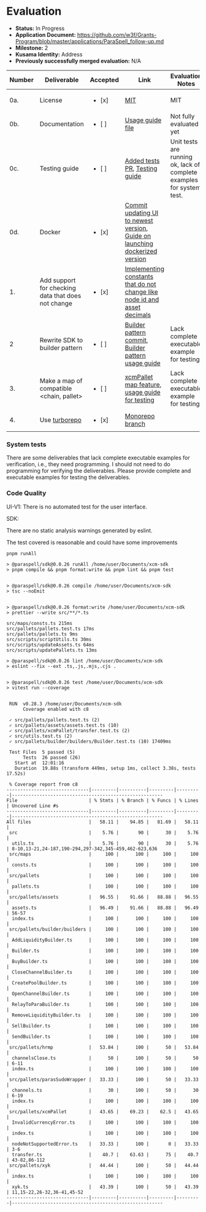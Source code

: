 # Evaluation

- **Status:** In Progress
- **Application Document:** https://github.com/w3f/Grants-Program/blob/master/applications/ParaSpell_follow-up.md
- **Milestone:** 2 
- **Kusama Identity:** Address
- **Previously successfully merged evaluation:** N/A

| Number | Deliverable | Accepted | Link | Evaluation Notes |
| ------ | ----------- | -------- | ---- |----------------- |
| 0a. | License | <ul><li>[x] </li></ul>|[MIT](https://github.com/paraspell/sdk/blob/main/LICENSE)| MIT| 
| 0b.  | Documentation | <ul><li>[ ] </li></ul> |[Usage guide file](https://github.com/paraspell/xcm-sdk/blob/main/README.md)| Not fully evaluated yet| 
| 0c.  | Testing guide | <ul><li>[ ] </li></ul> |[Added tests PR](https://github.com/paraspell/xcm-sdk/pull/19), [Testing guide](https://github.com/paraspell/xcm-sdk/tree/main/#-development)| Unit tests are running ok, lack of complete examples for system test. | 
| 0d.  | Docker | <ul><li>[x] </li></ul> |[Commit updating UI to newest version](https://github.com/paraspell/ui-v1/commit/5dea10c4e814b7f0123441858c907c31fca0b081), [Guide on launching dockerized version](https://github.com/paraspell/ui#start-application-in-docker-container) | | 
| 1.  | Add support for checking data that does not change | <ul><li>[x] </li></ul> |[Implementing constants that do not change like node id and asset decimals](https://github.com/paraspell/sdk/commit/aea02541f7168d7a7f566b7311fcf70f6a977115)|  | 
| 2 | Rewrite SDK to builder pattern | <ul><li>[ ] </li></ul> |[Builder pattern commit](https://github.com/paraspell/sdk/commit/74fba22522449a75ecdc82a394ff2336d9c1ec05), [Builder pattern usage guide](https://github.com/paraspell/xcm-sdk/tree/main#currently-implemented-pallets)| Lack complete executable example for testing. | 
| 3.  | Make a map of compatible <chain, pallet> | <ul><li>[ ] </li></ul> |[xcmPallet map feature](https://github.com/paraspell/xcm-sdk/commit/8faa6ffb4e3e8640dd4a59008d2d456a1be0cefd), [usage guide for testing](https://github.com/paraspell/xcm-sdk/commit/c6f4bfa810444eab9f101dcdc2062ff7d7ca86b0)| Lack complete executable example for testing.| 
| 4.  | Use [turborepo](https://turbo.build/) | <ul><li>[x] </li></ul> |[Monorepo branch](https://github.com/paraspell/xcm-sdk/tree/beta-monorepo)| | 

### System tests

There are some deliverables that lack complete executable examples for verification, i.e., they need programming. I should not need to do programming for verifying the deliverables. Please provide complete and executable examples for testing the deliverables. 


### Code Quality

UI-V1:  There is no automated test for the user interface.

SDK: 

There are no static analysis warnings generated by eslint.

The test covered is reasonable and could have some improvements

```
pnpm runAll

> @paraspell/sdk@0.0.26 runAll /home/user/Documents/xcm-sdk
> pnpm compile && pnpm format:write && pnpm lint && pnpm test


> @paraspell/sdk@0.0.26 compile /home/user/Documents/xcm-sdk
> tsc --noEmit


> @paraspell/sdk@0.0.26 format:write /home/user/Documents/xcm-sdk
> prettier --write src/**/*.ts

src/maps/consts.ts 215ms
src/pallets/pallets.test.ts 17ms
src/pallets/pallets.ts 9ms
src/scripts/scriptUtils.ts 30ms
src/scripts/updateAssets.ts 64ms
src/scripts/updatePallets.ts 13ms

> @paraspell/sdk@0.0.26 lint /home/user/Documents/xcm-sdk
> eslint --fix --ext .ts,.js,.mjs,.cjs .


> @paraspell/sdk@0.0.26 test /home/user/Documents/xcm-sdk
> vitest run --coverage


 RUN  v0.28.3 /home/user/Documents/xcm-sdk
      Coverage enabled with c8

 ✓ src/pallets/pallets.test.ts (2)
 ✓ src/pallets/assets/assets.test.ts (10)
 ✓ src/pallets/xcmPallet/transfer.test.ts (2)
 ✓ src/utils.test.ts (2)
 ✓ src/pallets/builder/builders/Builder.test.ts (10) 17409ms

 Test Files  5 passed (5)
      Tests  26 passed (26)
   Start at  12:01:16
   Duration  19.88s (transform 449ms, setup 1ms, collect 3.38s, tests 17.52s)

 % Coverage report from c8
------------------------------|---------|----------|---------|---------|-------------------------------------------------------
File                          | % Stmts | % Branch | % Funcs | % Lines | Uncovered Line #s                                     
------------------------------|---------|----------|---------|---------|-------------------------------------------------------
All files                     |   58.11 |    94.85 |   81.69 |   58.11 |                                                       
 src                          |    5.76 |       90 |      30 |    5.76 |                                                       
  utils.ts                    |    5.76 |       90 |      30 |    5.76 | 8-10,13-21,24-187,190-294,297-342,345-459,462-623,636 
 src/maps                     |     100 |      100 |     100 |     100 |                                                       
  consts.ts                   |     100 |      100 |     100 |     100 |                                                       
 src/pallets                  |     100 |      100 |     100 |     100 |                                                       
  pallets.ts                  |     100 |      100 |     100 |     100 |                                                       
 src/pallets/assets           |   96.55 |    91.66 |   88.88 |   96.55 |                                                       
  assets.ts                   |   96.49 |    91.66 |   88.88 |   96.49 | 56-57                                                 
  index.ts                    |     100 |      100 |     100 |     100 |                                                       
 src/pallets/builder/builders |     100 |      100 |     100 |     100 |                                                       
  AddLiquidityBuilder.ts      |     100 |      100 |     100 |     100 |                                                       
  Builder.ts                  |     100 |      100 |     100 |     100 |                                                       
  BuyBuilder.ts               |     100 |      100 |     100 |     100 |                                                       
  CloseChannelBuilder.ts      |     100 |      100 |     100 |     100 |                                                       
  CreatePoolBuilder.ts        |     100 |      100 |     100 |     100 |                                                       
  OpenChannelBuilder.ts       |     100 |      100 |     100 |     100 |                                                       
  RelayToParaBuilder.ts       |     100 |      100 |     100 |     100 |                                                       
  RemoveLiquidityBuilder.ts   |     100 |      100 |     100 |     100 |                                                       
  SellBuilder.ts              |     100 |      100 |     100 |     100 |                                                       
  SendBuilder.ts              |     100 |      100 |     100 |     100 |                                                       
 src/pallets/hrmp             |   53.84 |      100 |      50 |   53.84 |                                                       
  channelsClose.ts            |      50 |      100 |      50 |      50 | 6-11                                                  
  index.ts                    |     100 |      100 |     100 |     100 |                                                       
 src/pallets/parasSudoWrapper |   33.33 |      100 |      50 |   33.33 |                                                       
  channels.ts                 |      30 |      100 |      50 |      30 | 6-19                                                  
  index.ts                    |     100 |      100 |     100 |     100 |                                                       
 src/pallets/xcmPallet        |   43.65 |    69.23 |    62.5 |   43.65 |                                                       
  InvalidCurrencyError.ts     |     100 |      100 |     100 |     100 |                                                       
  index.ts                    |     100 |      100 |     100 |     100 |                                                       
  nodeNotSupportedError.ts    |   33.33 |      100 |       0 |   33.33 | 3-6                                                   
  transfer.ts                 |    40.7 |    63.63 |      75 |    40.7 | 43-82,86-112                                          
 src/pallets/xyk              |   44.44 |      100 |      50 |   44.44 |                                                       
  index.ts                    |     100 |      100 |     100 |     100 |                                                       
  xyk.ts                      |   43.39 |      100 |      50 |   43.39 | 11,15-22,26-32,36-41,45-52                            
------------------------------|---------|----------|---------|---------|-------------------------------------------------------

```
